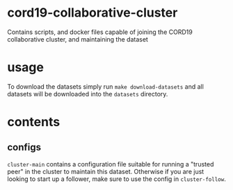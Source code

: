 # cord19-collaborative-cluster

Contains scripts, and docker files capable of joining the CORD19 collaborative cluster, and maintaining the dataset

# usage

To download the datasets simply run `make download-datasets` and all datasets will be downloaded into the `datasets` directory.


# contents

## configs


`cluster-main` contains a configuration file suitable for running a "trusted peer" in the cluster to maintain this dataset. Otherwise if you are just looking to start up a follower, make sure to use the config in `cluster-follow`.
